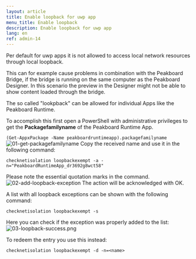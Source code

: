 ```yaml
---
layout: article
title: Enable loopback for uwp app
menu_title: Enable loopback
description: Enable loopback for uwp app
lang: en
ref: admin-14
---
```


Per default for uwp apps it is not allowed to access local network resources through local loopback.

This can for example cause problems in combination with the Peakboard Bridge, if the bridge is running on the same computer as the Peakboard Designer.
In this scenario the preview in the Designer might not be able to show content loaded through the bridge.

The so called "lookpback" can be allowed for individual Apps like the Peakboard Runtime.

To accomplish this first open a PowerShell with administrative privileges to get the __Packagefamilyname__ of the Peakboard Runtime App.

`(Get-AppxPackage -Name peakboardruntimeapp).packagefamilyname`
![01-get-packagefamilyname](/assets/images/admin/loopback/01-get-packagefamilyname.png)
Copy the received name and use it in the following command:

`checknetisolation loopbackexempt -a -n="PeakboardRuntimeApp_dr3692g8wct58"`

Please note the essential quotation marks in the command.
![02-add-loopback-exception](/assets/images/admin/loopback/02-add-loopback-exception.png)
The action will be acknowledged with OK.

A list with all loopback exceptions can be shown with the following command:

`checknetisolation loopbackexempt -s`

Here you can check if the exception was properly added to the list:
![03-loopback-success.png](/assets/images/admin/loopback/03-loopback-success.png)

To redeem the entry you use this instead:

`checknetisolation loopbackexempt -d -n=<name>`